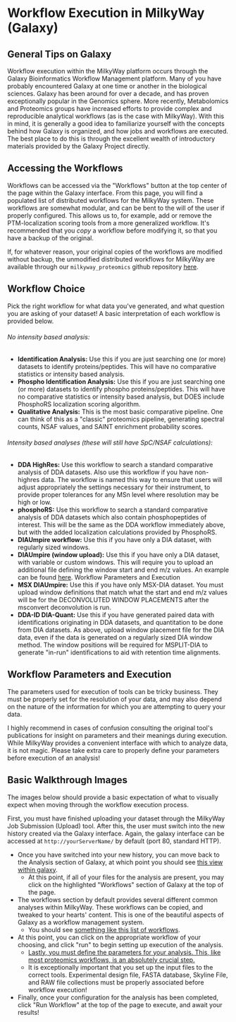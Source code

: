 Workflow Execution in MilkyWay (Galaxy)
=============================================================

General Tips on Galaxy
-----------------------------------------------------
Workflow execution within the MilkyWay platform occurs through the Galaxy Bioinformatics Workflow Management platform.  Many of you have probably encountered Galaxy at one time or another in the biological sciences.  Galaxy has been around for over a decade, and has proven exceptionally popular in the Genomics sphere.  More recently, Metabolomics and Proteomics groups have increased efforts to provide complex and reproducible analytical workflows (as is the case with MilkyWay).
With this in mind, it is generally a good idea to familiarize yourself with the concepts behind how Galaxy is organized, and how jobs and workflows are executed.
The best place to do this is through the excellent wealth of introductory materials provided by the Galaxy Project directly.


Accessing the Workflows
-----------------------------------------------------
Workflows can be accessed via the "Workflows" button at the top center of the page within the Galaxy interface.
From this page, you will find a populated list of distributed workflows for the MilkyWay system.  These workflows are somewhat modular, and can be bent to the will of the user if properly configured.  This allows us to, for example, add or remove the PTM-localization scoring tools from a more generalized workflow.
It's recommended that you *copy* a workflow before modifying it, so that you have a backup of the original.

If, for whatever reason, your original copies of the workflows are modified without backup, the unmodified distributed workflows for MilkyWay are available through our `milkyway_proteomics` github repository [here](https://github.com/wohllab/milkyway_proteomics/tree/master/workflows "MilkyWay Github Workflows").

Workflow Choice
------------------------------------------------------

Pick the right workflow for what data you've generated, and what question you are asking of your dataset!
A basic interpretation of each workflow is provided below.

###### No intensity based analysis:
* **Identification Analysis:** Use this if you are just searching one (or more) datasets to identify proteins/peptides. This will have no comparative statistics or intensity based analysis.
* **Phospho Identification Analysis:** Use this if you are just searching one (or more) datasets to identify phospho proteins/peptides. This will have no comparative statistics or intensity based analysis, but DOES include PhosphoRS localization scoring algorithm.
* **Qualitative Analysis:** This is the most basic comparative pipeline.  One can think of this as a "classic" proteomics pipeline, generating spectral counts, NSAF values, and SAINT enrichment probability scores.

###### Intensity based analyses (these will still have SpC/NSAF calculations):
* **DDA HighRes:** Use this workflow to search a standard comparative analysis of DDA datasets.  Also use this workflow if you have non-highres data.  The workflow is named this way to ensure that users will adjust appropriately the settings necessary for their instrument, to provide proper tolerances for any MSn level where resolution may be high or low.
* **phosphoRS:** Use this workflow to search a standard comparative analysis of DDA datasets which also contain phosphopeptides of interest.  This will be the same as the DDA workflow immediately above, but with the added localization calculations provided by PhosphoRS.
* **DIAUmpire workflow:** Use this if you have only a DIA dataset, with regularly sized windows.
* **DIAUmpire (window upload):** Use this if you have only a DIA dataset, with variable or custom windows.  This will require you to upload an additional file defining the window start and end m/z values.  An example can be found [here](https://github.com/wohllab/milkyway_proteomics/blob/master/exampleSkylineFiles/400-1600-90window-vDIA.csv).
Workflow Parameters and Execution
* **MSX DIAUmpire:** Use this if you have only MSX-DIA dataset.  You must upload window definitions that match what the start and end m/z values will be for the DECONVOLUTED WINDOW PLACEMENTS after the msconvert deconvolution is run.
* **DDA-ID DIA-Quant:** Use this if you have generated paired data with identifications originating in DDA datasets, and quantitation to be done from DIA datasets.  As above, upload window placement file for the DIA data, even if the data is generated on a regularly sized DIA window method.  The window positions will be required for MSPLIT-DIA to generate "in-run" identifications to aid with retention time alignments.


Workflow Parameters and Execution
------------------------------------------------------
The parameters used for execution of tools can be tricky business.  They must be properly set for the resolution of your data, and may also depend on the nature of the information for which you are attempting to query your data.

I highly recommend in cases of confusion consulting the original tool's publications for insight on parameters and their meanings during execution.  While MilkyWay provides a convenient interface with which to analyze data, it is not magic.  Please take extra care to properly define your parameters before execution of an analysis!


Basic Walkthrough Images
------------------------------------------------------
The images below should provide a basic expectation of what to visually expect when moving through the workflow execution process.

First, you must have finished uploading your dataset through the MilkyWay Job Submission (Upload) tool.  After this, the user must switch into the new history created via the Galaxy interface.
Again, the galaxy interface can be accessed at `http://yourServerName/` by default (port 80, standard HTTP).

* Once you have switched into your new history, you can move back to the Analysis section of Galaxy, at which point you should see [this view within galaxy](https://raw.githubusercontent.com/wohllab/milkyway_compose/master/docs/images/workflow_execution/uploaded_files_in_history_workflow_circle.PNG).
    - At this point, if all of your files for the analysis are present, you may click on the highlighted "Workflows" section of Galaxy at the top of the page.
* The workflows section by default provides several different common analyses within MilkyWay.  These workflows can be copied, and tweaked to your hearts' content.  This is one of the beautiful aspects of Galaxy as a workflow management system.
    - You should see [something like this list of workflows](https://raw.githubusercontent.com/wohllab/milkyway_compose/master/docs/images/workflow_execution/choose_workflow.PNG).
* At this point, you can click on the appropriate workflow of your choosing, and click "run" to begin setting up execution of the analysis.
    - [Lastly, you must define the parameters for your analysis.  This, like most proteomics workflows, is an absolutely crucial step.](https://raw.githubusercontent.com/wohllab/milkyway_compose/master/docs/images/workflow_execution/parameters_and_input_files.PNG)
    - It is exceptionally important that you set up the input files to the correct tools.  Experimental design file, FASTA database, Skyline File, and RAW file collections must be properly associated before workflow execution!
* Finally, once your configuration for the analysis has been completed, click "Run Workflow" at the top of the page to execute, and await your results!
